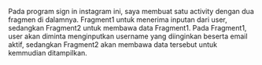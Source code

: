 Pada program sign in instagram ini, saya membuat satu activity dengan dua fragmen di dalamnya. Fragment1 untuk menerima inputan dari user, sedangkan Fragment2 untuk membawa data Fragment1. Pada Fragment1, user akan diminta menginputkan username yang diinginkan beserta email aktif, sedangkan Fragment2 akan membawa data tersebut untuk kemmudian ditampilkan.